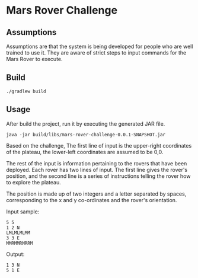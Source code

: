 Mars Rover Challenge
====================

Assumptions
-----

Assumptions are that the system is being developed for people who are well trained to use it. They are aware of strict steps to input commands for the Mars Rover to execute.

Build
-----

```
./gradlew build
```

Usage
-----

After build the project, run it by executing the generated JAR file.

```
java -jar build/libs/mars-rover-challenge-0.0.1-SNAPSHOT.jar
```

Based on the challenge, The first line of input is the upper-right coordinates of the plateau, the lower-left coordinates are assumed to be 0,0.

The rest of the input is information pertaining to the rovers that have been deployed. Each rover has two lines of input. The first line gives the rover's position, and the second line is a series of instructions telling the rover how to explore the plateau.

The position is made up of two integers and a letter separated by spaces, corresponding to the x and y co-ordinates and the rover's orientation.

Input sample:

```
5 5
1 2 N
LMLMLMLMM
3 3 E
MMRMMRMRRM
```

Output:

```
1 3 N
5 1 E
```